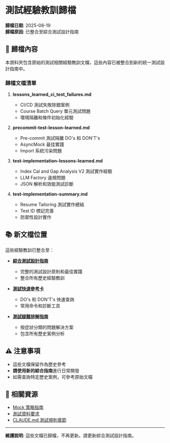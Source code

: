 # 測試經驗教訓歸檔

**歸檔日期**: 2025-08-19  
**歸檔原因**: 已整合至綜合測試設計指南

## 📁 歸檔內容

本資料夾包含原始的測試相關經驗教訓文檔，這些內容已被整合到新的統一測試設計指南中。

### 歸檔文檔清單

1. **lessons_learned_ci_test_failures.md**
   - CI/CD 測試失敗除錯案例
   - Course Batch Query 單元測試問題
   - 環境隔離和條件初始化經驗

2. **precommit-test-lesson-learned.md**
   - Pre-commit 測試隔離 DO's 和 DON'T's
   - AsyncMock 最佳實踐
   - Import 系統污染問題

3. **test-implementation-lessons-learned.md**
   - Index Cal and Gap Analysis V2 測試實作經驗
   - LLM Factory 違規問題
   - JSON 解析和效能測試診斷

4. **test-implementation-summary.md**
   - Resume Tailoring 測試實作總結
   - Test ID 標記完善
   - 防禦性設計實作

## 📚 新文檔位置

這些經驗教訓已整合至：

- **[綜合測試設計指南](../../development/COMPREHENSIVE_TEST_DESIGN_GUIDE.md)**
  - 完整的測試設計原則和最佳實踐
  - 整合所有歷史經驗教訓

- **[測試快速參考卡](../../development/TEST_QUICK_REFERENCE.md)**
  - DO's 和 DON'T's 快速查詢
  - 常用命令和診斷工具

- **[測試疑難排解指南](../../development/TEST_TROUBLESHOOTING_GUIDE.md)**
  - 按症狀分類的問題解決方案
  - 包含所有歷史案例分析

## ⚠️ 注意事項

- 這些文檔保留作為歷史參考
- **請使用新的綜合指南**進行日常開發
- 如需查詢特定歷史案例，可參考原始文檔

## 🔗 相關資源

- [Mock 策略指南](../../issues/service-module-refactor/MOCK_STRATEGY_GUIDE.md)
- [測試資料要求](../../issues/service-module-refactor/TEST_DATA_REQUIREMENTS.md)
- [CLAUDE.md 測試規則章節](../../../../CLAUDE.md#🧪-測試設計核心規則)

---

**維護說明**: 這些文檔已歸檔，不再更新。請更新綜合測試設計指南。
